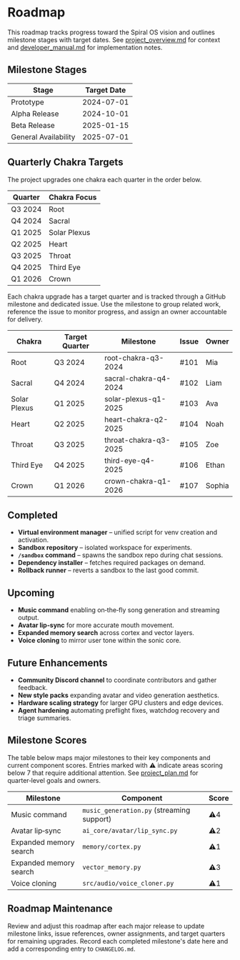 # Roadmap

This roadmap tracks progress toward the Spiral OS vision and outlines
milestone stages with target dates. See
[project_overview.md](project_overview.md) for context and
[developer_manual.md](developer_manual.md) for implementation notes.

## Milestone Stages

| Stage | Target Date |
| --- | --- |
| Prototype | 2024-07-01 |
| Alpha Release | 2024-10-01 |
| Beta Release | 2025-01-15 |
| General Availability | 2025-07-01 |

## Quarterly Chakra Targets

The project upgrades one chakra each quarter in the order below.

| Quarter | Chakra Focus |
| --- | --- |
| Q3 2024 | Root |
| Q4 2024 | Sacral |
| Q1 2025 | Solar Plexus |
| Q2 2025 | Heart |
| Q3 2025 | Throat |
| Q4 2025 | Third Eye |
| Q1 2026 | Crown |

Each chakra upgrade has a target quarter and is tracked through a GitHub
milestone and dedicated issue. Use the milestone to group related work,
reference the issue to monitor progress, and assign an owner accountable for
delivery.

| Chakra | Target Quarter | Milestone | Issue | Owner |
| --- | --- | --- | --- | --- |
| Root | Q3 2024 | root-chakra-q3-2024 | #101 | Mia |
| Sacral | Q4 2024 | sacral-chakra-q4-2024 | #102 | Liam |
| Solar Plexus | Q1 2025 | solar-plexus-q1-2025 | #103 | Ava |
| Heart | Q2 2025 | heart-chakra-q2-2025 | #104 | Noah |
| Throat | Q3 2025 | throat-chakra-q3-2025 | #105 | Zoe |
| Third Eye | Q4 2025 | third-eye-q4-2025 | #106 | Ethan |
| Crown | Q1 2026 | crown-chakra-q1-2026 | #107 | Sophia |

## Completed

- **Virtual environment manager** – unified script for venv creation and
  activation.
- **Sandbox repository** – isolated workspace for experiments.
- **`/sandbox` command** – spawns the sandbox repo during chat sessions.
- **Dependency installer** – fetches required packages on demand.
- **Rollback runner** – reverts a sandbox to the last good commit.

## Upcoming

- **Music command** enabling on‑the‑fly song generation and streaming output.
- **Avatar lip‑sync** for more accurate mouth movement.
- **Expanded memory search** across cortex and vector layers.
- **Voice cloning** to mirror user tone within the sonic core.

## Future Enhancements

- **Community Discord channel** to coordinate contributors and gather feedback.
- **New style packs** expanding avatar and video generation aesthetics.
- **Hardware scaling strategy** for larger GPU clusters and edge devices.
- **Agent hardening** automating preflight fixes, watchdog recovery and triage summaries.

## Milestone Scores

The table below maps major milestones to their key components and current
component scores. Entries marked with ⚠️ indicate areas scoring below 7
that require additional attention. See [project_plan.md](project_plan.md) for
quarter‑level goals and owners.

| Milestone | Component | Score |
| --- | --- | --- |
| Music command | `music_generation.py` (streaming support) | ⚠️4 |
| Avatar lip‑sync | `ai_core/avatar/lip_sync.py` | ⚠️2 |
| Expanded memory search | `memory/cortex.py` | ⚠️1 |
| Expanded memory search | `vector_memory.py` | ⚠️3 |
| Voice cloning | `src/audio/voice_cloner.py` | ⚠️1 |

## Roadmap Maintenance

Review and adjust this roadmap after each major release to update milestone
links, issue references, owner assignments, and target quarters for remaining
upgrades. Record each completed milestone's date here and add a corresponding
entry to `CHANGELOG.md`.
